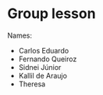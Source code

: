 Group lesson
===========

Names:
- Carlos Eduardo
- Fernando Queiroz
- Sidnei Júnior
- Kallil de Araujo
- Theresa
